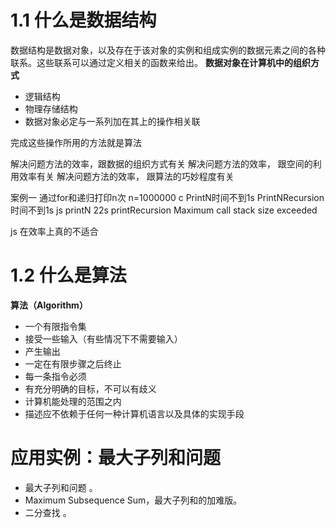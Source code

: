 # 1.1 什么是数据结构

数据结构是数据对象，以及存在于该对象的实例和组成实例的数据元素之间的各种联系。这些联系可以通过定义相关的函数来给出。
**数据对象在计算机中的组织方式**

- 逻辑结构
- 物理存储结构
- 数据对象必定与一系列加在其上的操作相关联

完成这些操作所用的方法就是算法

解决问题方法的效率，跟数据的组织方式有关
解决问题方法的效率， 跟空间的利用效率有关
解决问题方法的效率， 跟算法的巧妙程度有关

案例一 通过for和递归打印n次
n=1000000
c PrintN时间不到1s PrintNRecursion时间不到1s
js printN 22s printRecursion Maximum call stack size exceeded

js 在效率上真的不适合

# 1.2 什么是算法

 **算法（Algorithm）** 

- 一个有限指令集
- 接受一些输入（有些情况下不需要输入）
- 产生输出
- 一定在有限步骤之后终止
- 每一条指令必须
- 有充分明确的目标，不可以有歧义
- 计算机能处理的范围之内
- 描述应不依赖于任何一种计算机语言以及具体的实现手段

# 应用实例：最大子列和问题

- 最大子列和问题 。
- Maximum Subsequence Sum，最大子列和的加难版。
- 二分查找 。